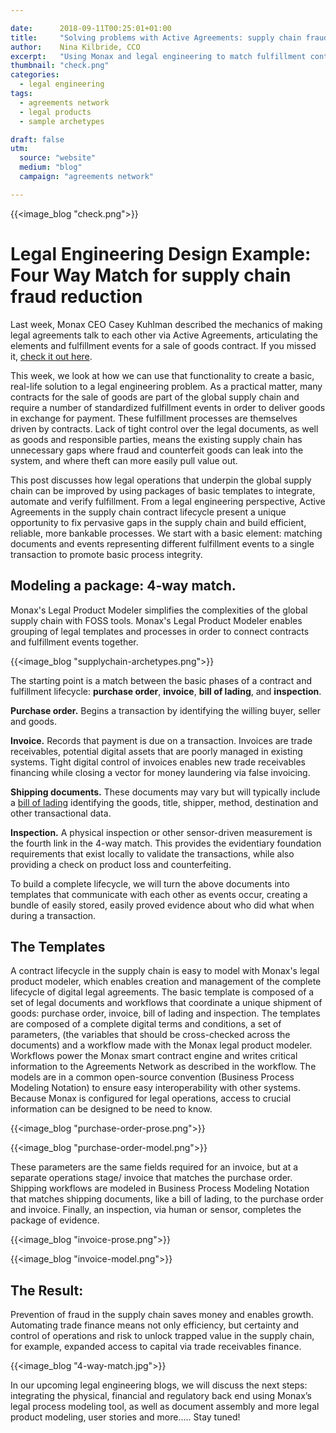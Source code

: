 ```yaml
---

date:      2018-09-11T00:25:01+01:00
title:     "Solving problems with Active Agreements: supply chain fraud."
author:    Nina Kilbride, CCO
excerpt:   "Using Monax and legal engineering to match fulfillment contracts in the supply chain."
thumbnail: "check.png"
categories:
  - legal engineering
tags:
  - agreements network
  - legal products
  - sample archetypes

draft: false
utm:
  source: "website"
  medium: "blog"
  campaign: "agreements network"

---
```


{{<image_blog "check.png">}}

# Legal Engineering Design Example: Four Way Match for supply chain fraud reduction

Last week, Monax CEO Casey Kuhlman described the mechanics of making legal agreements talk to each other via Active Agreements, articulating the elements and fulfillment events for a sale of goods contract. If you missed it, [check it out here](https://monax.io/blog/2018/09/03/example-active-agreement-what-goes-where/).

This week, we look at how we can use that functionality to create a basic, real-life solution to a legal engineering problem. As a practical matter, many contracts for the sale of goods are part of the global supply chain and require a number of standardized fulfillment events in order to deliver goods in exchange for payment. These fulfillment processes are themselves driven by contracts. Lack of tight control over the legal documents, as well as goods and responsible parties, means the existing supply chain has unnecessary gaps where fraud and counterfeit goods can leak into the system, and where theft can more easily pull value out.

This post discusses how legal operations that underpin the global supply chain can be improved by using packages of basic templates to integrate, automate and verify fulfillment. From a legal engineering perspective, Active Agreements in the supply chain contract lifecycle present a unique opportunity to fix pervasive gaps in the supply chain and build efficient, reliable, more bankable processes. We start with a basic element: matching documents and events representing different fulfillment events to a single transaction to promote basic process integrity.

## Modeling a package: 4-way match.

Monax's Legal Product Modeler simplifies the complexities of the global supply chain with FOSS tools. Monax's Legal Product Modeler enables grouping of legal templates and processes in order to connect contracts and fulfillment events together.

{{<image_blog "supplychain-archetypes.png">}}

The starting point is a match between the basic phases of a contract and fulfillment lifecycle: **purchase order**, **invoice**, **bill of lading**, and **inspection**.

**Purchase order.** Begins a transaction by identifying the willing buyer, seller and goods.

**Invoice.** Records that payment is due on a transaction. Invoices are trade receivables, potential digital assets that are poorly managed in existing systems. Tight digital control of invoices enables new trade receivables financing while closing a vector for money laundering via false invoicing.

**Shipping documents.** These documents may vary but will typically include a [bill of lading](https://en.wikipedia.org/wiki/Bill_of_lading) identifying the goods, title, shipper, method, destination and other transactional data.

**Inspection.** A physical inspection or other sensor-driven measurement is the fourth link in the 4-way match. This provides the evidentiary foundation requirements that exist locally to validate the transactions, while also providing a check on product loss and counterfeiting.

To build a complete lifecycle, we will turn the above documents into templates that communicate with each other as events occur, creating a bundle of easily stored, easily proved evidence about who did what when during a transaction.

## The Templates

A contract lifecycle in the supply chain is easy to model with Monax's legal product modeler, which enables creation and management of the complete lifecycle of digital legal agreements. The basic template is composed of a set of legal documents and workflows that coordinate a unique shipment of goods: purchase order, invoice, bill of lading and inspection. The templates are composed of a complete digital terms and conditions, a set of parameters, (the variables that should be cross-checked across the documents) and a workflow made with the Monax legal product modeler. Workflows power the Monax smart contract engine and writes critical information to the Agreements Network as described in the workflow. The models are in a common open-source convention (Business Process Modeling Notation) to ensure easy interoperability with other systems.  Because Monax is configured for legal operations, access to crucial information can be designed to be need to know.

{{<image_blog "purchase-order-prose.png">}}

{{<image_blog "purchase-order-model.png">}}

These parameters are the same fields required for an invoice, but at a separate operations stage/ invoice that matches the purchase order. Shipping workflows are modeled in Business Process Modeling Notation that matches shipping documents, like a bill of lading, to the purchase order and invoice. Finally, an inspection, via human or sensor, completes the package of evidence.

{{<image_blog "invoice-prose.png">}}

{{<image_blog "invoice-model.png">}}

## The Result:

Prevention of fraud in the supply chain saves money and enables growth. Automating trade finance means not only efficiency, but certainty and control of operations and risk to unlock trapped value in the supply chain, for example, expanded access to capital via trade receivables finance.

{{<image_blog "4-way-match.jpg">}}

In our upcoming legal engineering blogs, we will discuss the next steps: integrating the physical, financial and regulatory back end using Monax’s legal process modeling tool, as well as document assembly and more legal product modeling, user stories and more..... Stay tuned!
